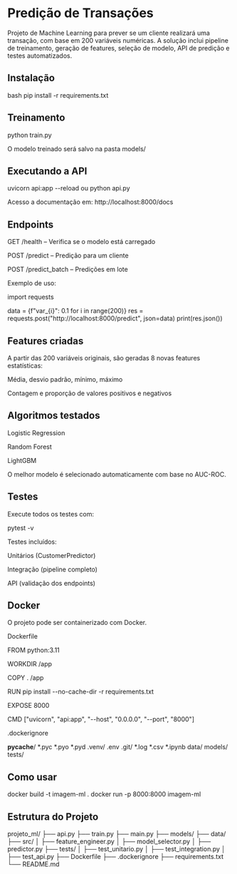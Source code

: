 # Predição de Transações
Projeto de Machine Learning para prever se um cliente realizará uma transação, com base em 200 variáveis numéricas. A solução inclui pipeline de treinamento, geração de features, seleção de modelo, API de predição e testes automatizados.

## Instalação

bash pip install -r requirements.txt

## Treinamento

python train.py

O modelo treinado será salvo na pasta models/

## Executando a API

uvicorn api:app --reload ou python api.py

Acesso a documentação em: http://localhost:8000/docs

## Endpoints

GET /health – Verifica se o modelo está carregado

POST /predict – Predição para um cliente

POST /predict_batch – Predições em lote

Exemplo de uso:

import requests

data = {f"var_{i}": 0.1 for i in range(200)}
res = requests.post("http://localhost:8000/predict", json=data)
print(res.json())

## Features criadas

A partir das 200 variáveis originais, são geradas 8 novas features estatísticas:

Média, desvio padrão, mínimo, máximo

Contagem e proporção de valores positivos e negativos

## Algoritmos testados

Logistic Regression

Random Forest

LightGBM

O melhor modelo é selecionado automaticamente com base no AUC-ROC.

## Testes

Execute todos os testes com:

pytest -v

Testes incluídos:

Unitários (CustomerPredictor)

Integração (pipeline completo)

API (validação dos endpoints)

## Docker

O projeto pode ser containerizado com Docker.

Dockerfile

FROM python:3.11

WORKDIR /app

COPY . /app

RUN pip install --no-cache-dir -r requirements.txt

EXPOSE 8000

CMD ["uvicorn", "api:app", "--host", "0.0.0.0", "--port", "8000"]

.dockerignore

__pycache__/
*.pyc
*.pyo
*.pyd
.venv/
.env
.git/
*.log
*.csv
*.ipynb
data/
models/
tests/

## Como usar

docker build -t imagem-ml .
docker run -p 8000:8000 imagem-ml

## Estrutura do Projeto

projeto_ml/
├── api.py
├── train.py
├── main.py
├── models/
├── data/
├── src/
│   ├── feature_engineer.py
│   ├── model_selector.py
│   ├── predictor.py
├── tests/
│   ├── test_unitario.py
│   ├── test_integration.py
│   ├── test_api.py
├── Dockerfile
├── .dockerignore
├── requirements.txt
└── README.md

